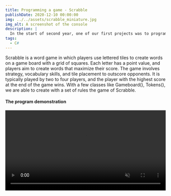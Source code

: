 ```yaml
---
title: Programming a game - Scrabble
publishDate: 2020-12-10 00:00:00
img: ../../assets/scrabble_miniature.jpg
img_alt: A screenshot of the console
description: |
  In the start of second year, one of our first projects was to program a game of Scrabble.
tags:
  - C#
---
```


Scrabble is a word game in which players use lettered tiles to create words on a game board with a grid of squares. Each letter has a point value, and players aim to create words that maximize their score. 
The game involves strategy, vocabulary skills, and tile placement to outscore opponents. It is typically played by two to four players, and the player with the highest score at the end of the game wins.
With a few classes like Gameboard(), Tokens(), we are able to create with a set of rules the game of Scrabble.

#### The program demonstration

<video controls width="100%" muted controlsList="nodownload">
  <source src="../../assets/scrabble_demo.mp4" type="video/mp4">
</video>
